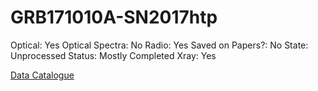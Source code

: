 # GRB171010A-SN2017htp

Optical: Yes
Optical Spectra: No
Radio: Yes
Saved on Papers?: No
State: Unprocessed
Status: Mostly Completed
Xray: Yes

[Data Catalogue](GRB171010A-SN2017htp%201b65bfcdd6964fd2a87d93a917989a9f/Data%20Catalogue%2080617b50a24544139275b0dda9fe68ce.csv)